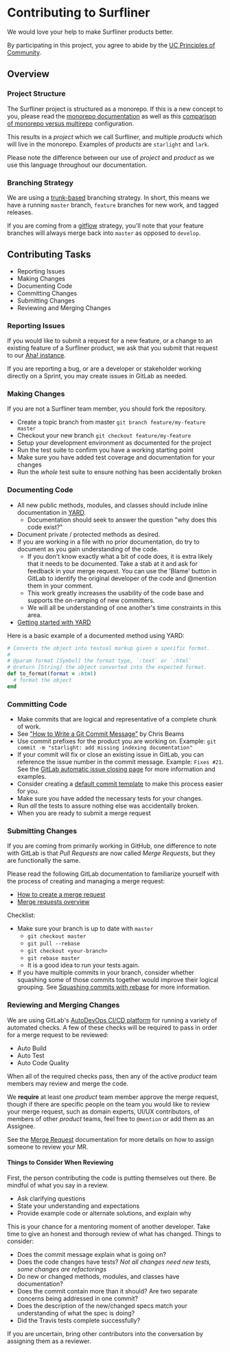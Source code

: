 # Contributing to Surfliner

We would love your help to make Surfliner products better.

By participating in this project, you agree to abide by the [UC Principles of
Community][principles].

## Overview

### Project Structure

The Surfliner project is structured as a monorepo. If this is a new
concept to you, please read the [monorepo documentation][monorepo] as well as
this [comparison of monorepo versus multirepo][mono-vs-multi] configuration.

This results in a _project_ which we call Surfliner, and multiple _products_
which will live in the monorepo. Examples of _products_ are `starlight` and
`lark`.

Please note the difference between our use of _project_ and _product_ as we use
this language throughout our documentation.

### Branching Strategy

We are using a [trunk-based][trunk] branching strategy. In short, this means we
have a running `master` branch, `feature` branches for new work, and tagged
releases.

If you are coming from a [gitflow][gitflow] strategy, you'll note that your
feature branches will always merge back into `master` as opposed to `develop`.

## Contributing Tasks

* Reporting Issues
* Making Changes
* Documenting Code
* Committing Changes
* Submitting Changes
* Reviewing and Merging Changes

### Reporting Issues

If you would like to submit a request for a new feature, or a change to an
existing feature of a Surfliner product, we ask that you submit that request to
our [Aha! instance][aha].

If you are reporting a bug, or are a developer or stakeholder working directly
on a Sprint, you may create issues in GitLab as needed.

### Making Changes

If you are not a Surfliner team member, you should fork the repository.

* Create a topic branch from master `git branch feature/my-feature master`
* Checkout your new branch `git checkout feature/my-feature`
* Setup your development environment as documented for the project
* Run the test suite to confirm you have a working starting point
* Make sure you have added test coverage and documentation for your changes
* Run the _whole_ test suite to ensure nothing has been accidentally broken

### Documenting Code

* All new public methods, modules, and classes should include inline documentation in [YARD](http://yardoc.org/).
  * Documentation should seek to answer the question "why does this code exist?"
* Document private / protected methods as desired.
* If you are working in a file with no prior documentation, do try to document as you gain understanding of the code.
  * If you don't know exactly what a bit of code does, it is extra likely that it needs to be documented. Take a stab at it and ask for feedback in your merge request. You can use the 'Blame' button in GitLab to identify the original developer of the code and @mention them in your comment.
  * This work greatly increases the usability of the code base and supports the on-ramping of new committers.
  * We will all be understanding of one another's time constraints in this area.
* [Getting started with YARD](http://www.rubydoc.info/gems/yard/file/docs/GettingStarted.md)

Here is a basic example of a documented method using YARD:
```ruby
# Converts the object into textual markup given a specific format.
#
# @param format [Symbol] the format type, `:text` or `:html`
# @return [String] the object converted into the expected format.
def to_format(format = :html)
  # format the object
end
```

### Committing Code

* Make commits that are logical and representative of a complete chunk of work.
* See ["How to Write a Git Commit Message"][commit] by Chris Beams
* Use commit prefixes for the product you are working on. Example: `git commit
  -m "starlight: add missing indexing documentation"`
* If your commit will fix or close an existing issue in GitLab, you can
  reference the issue number in the commit message. Example: `Fixes #21`. See
the [GitLab automatic issue closing page][issue-closing] for more information
and examples.
* Consider creating a [default commit template][commit-template] to make this
  process easier for you.
* Make sure you have added the necessary tests for your changes.
* Run _all_ the tests to assure nothing else was accidentally broken.
* When you are ready to submit a merge request

### Submitting Changes

If you are coming from primarily working in GitHub, one difference to note with
GitLab is that *Pull Requests* are now called *Merge Requests*, but they are
functionally the same.

Please read the following GitLab documentation to familiarize yourself with the
process of creating and managing a merge request:

* [How to create a merge request][merge]
* [Merge requests overview][merge-overview]

Checklist:
* Make sure your branch is up to date with `master`
    * `git checkout master`
    * `git pull --rebase`
    * `git checkout <your-branch>`
    * `git rebase master`
    * It is a good idea to run your tests again.
* If you have multiple commits in your branch, consider whether squashing some
  of those commits together would improve their logical grouping. See [Squashing
commits with rebase][rebase] for more information.

### Reviewing and Merging Changes

We are using GitLab's [AutoDevOps CI/CD platform][devops] for running a variety
of automated checks. A few of these checks will be required to pass in order for
a merge request to be reviewed:

* Auto Build
* Auto Test
* Auto Code Quality

When all of the required checks pass, then any of the active _product_ team
members may review and merge the code.

We **require** at least one _product_ team member approve the merge request,
though if there are specific people on the team you would like to review your
merge request, such as domain experts, UI/UX contributors, of members of other
_product_ teams, feel free to `@mention` or add them as an Assignee.

See the [Merge Request][merge] documentation for more details on how to assign
someone to review your MR.

#### Things to Consider When Reviewing

First, the person contributing the code is putting themselves out there. Be mindful of what you say in a review.

* Ask clarifying questions
* State your understanding and expectations
* Provide example code or alternate solutions, and explain why

This is your chance for a mentoring moment of another developer. Take time to give an honest and thorough review of what has changed. Things to consider:

  * Does the commit message explain what is going on?
  * Does the code changes have tests? _Not all changes need new tests, some changes are refactorings_
  * Do new or changed methods, modules, and classes have documentation?
  * Does the commit contain more than it should? Are two separate concerns being addressed in one commit?
  * Does the description of the new/changed specs match your understanding of what the spec is doing?
  * Did the Travis tests complete successfully?

If you are uncertain, bring other contributors into the conversation by assigning them as a reviewer.

[principles]: https://ucnet.universityofcalifornia.edu/working-at-uc/our-values/principles-of-community.html
[monorepo]: https://trunkbaseddevelopment.com/monorepos/
[mono-vs-multi]: http://www.gigamonkeys.com/mono-vs-multi/
[trunk]: https://trunkbaseddevelopment.com/
[gitflow]: https://nvie.com/posts/a-successful-git-branching-model/
[aha]: https://ucsurfliner.ideas.aha.io/
[commit]: https://chris.beams.io/posts/git-commit/
[issue-closing]: https://docs.gitlab.com/ee/user/project/issues/automatic_issue_closing.html
[commit-template]: https://thoughtbot.com/blog/better-commit-messages-with-a-gitmessage-template
[merge]: https://docs.gitlab.com/ee/gitlab-basics/add-merge-request.html
[merge-overview]: https://docs.gitlab.com/ee/user/project/merge_requests/index.html
[rebase]: https://docs.gitlab.com/ee/workflow/gitlab_flow.html#squashing-commits-with-rebase
[devops]: https://docs.gitlab.com/ee/topics/autodevops/

